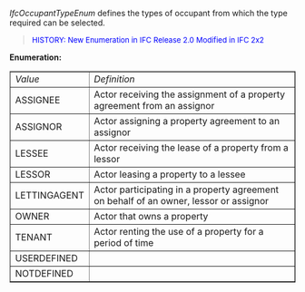 ﻿_IfcOccupantTypeEnum_ defines the types of occupant from which the type required can be selected.

> <font size="-1" color="#0000FF">HISTORY: New Enumeration in IFC
		Release 2.0 Modified in IFC 2x2</font>

**Enumeration:**

<table border="1"> 
		<tr> 
		  <td><i>Value</i></td> 
		  <td><i>Definition</i></td>  
		</tr> 
		<tr> 
		  <td>ASSIGNEE</td> 
		  <td>Actor receiving the assignment of a property agreement from an assignor</td>  
		</tr> 
		<tr> 
		  <td>ASSIGNOR</td> 
		  <td>Actor assigning a property agreement to an assignor</td>  
		</tr> 
		<tr> 
		  <td>LESSEE</td> 
		  <td>Actor receiving the lease of a property from a lessor</td>  
		</tr> 
		<tr> 
		  <td>LESSOR</td> 
		  <td>Actor leasing a property to a lessee</td>  
		</tr> 
		<tr> 
		  <td>LETTINGAGENT</td> 
		  <td>Actor participating in a property agreement on behalf of an owner, lessor or assignor</td>  
		</tr> 
		<tr> 
		  <td>OWNER</td> 
		  <td>Actor that owns a property</td>  
		</tr> 
		<tr> 
		  <td>TENANT</td> 
		  <td>Actor renting the use of a property for a period of time</td>  
		</tr> 
		<tr> 
		  <td>USERDEFINED</td> 
		  <td></td>  
		</tr> 
		<tr> 
		  <td>NOTDEFINED</td> 
		  <td></td>  
		</tr> 
	 </table>
